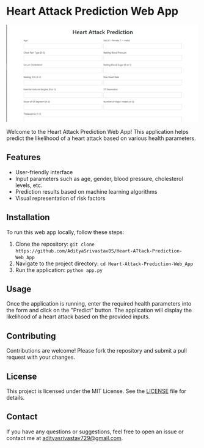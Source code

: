 # Heart Attack Prediction Web App

![Heart Attack Prediction](image.jpg)

Welcome to the Heart Attack Prediction Web App! This application helps predict the likelihood of a heart attack based on various health parameters.

## Features
- User-friendly interface
- Input parameters such as age, gender, blood pressure, cholesterol levels, etc.
- Prediction results based on machine learning algorithms
- Visual representation of risk factors

## Installation
To run this web app locally, follow these steps:
1. Clone the repository: `git clone https://github.com/AdityaSrivastavDS/Heart-ATtack-Prediction-Web_App`
2. Navigate to the project directory: `cd Heart-Attack-Prediction-Web_App`
3. Run the application: `python app.py`

## Usage
Once the application is running, enter the required health parameters into the form and click on the "Predict" button. The application will display the likelihood of a heart attack based on the provided inputs.

## Contributing
Contributions are welcome! Please fork the repository and submit a pull request with your changes.

## License
This project is licensed under the MIT License. See the [LICENSE](LICENSE) file for details.

## Contact
If you have any questions or suggestions, feel free to open an issue or contact me at [adityasrivastav729@gmail.com](mailto:adityasrivastav729@gmail.com).

